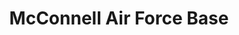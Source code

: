 ---
title: McConnell Air Force Base
url: /mcconnell-air-force-base/
latitude: 37.63
longitude: -97.247
---